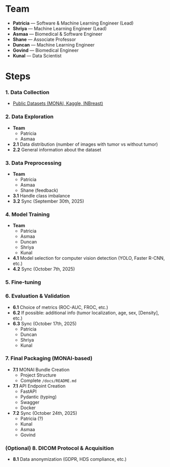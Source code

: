 # Team

- **Patricia** — Software & Machine Learning Engineer (Lead)
- **Shriya** — Machine Learning Engineer (Lead)
- **Asmaa** — Biomedical & Software Engineer
- **Shane** — Associate Professor
- **Duncan** — Machine Learning Engineer
- **Govind** — Biomedical Engineer
- **Kunal** — Data Scientist

# Steps

### 1. Data Collection

- [Public Datasets (MONAI, Kaggle, INBreast)](https://docs.google.com/spreadsheets/d/1-1IvO2kFGPnquefa9rqXMLiJvNajsqybzYZNq5MkMFo/edit?gid=0#gid=0)

### 2. Data Exploration

- **Team**
    - Patricia
    - Asmaa
- **2.1** Data distribution (number of images with tumor vs without tumor)
- **2.2** General information about the dataset

### 3. Data Preprocessing

- **Team**
    - Patricia
    - Asmaa
    - Shane (feedback)
- **3.1** Handle class imbalance
- **3.2** Sync (September 30th, 2025)

### 4. Model Training

- **Team**
    - Patricia
    - Asmaa
    - Duncan
    - Shriya
    - Kunal
- **4.1** Model selection for computer vision detection (YOLO, Faster R-CNN, etc.)
- **4.2** Sync (October 7th, 2025)

### 5. Fine-tuning

### 6. Evaluation & Validation

- **6.1** Choice of metrics (ROC-AUC, FROC, etc.)
- **6.2** If possible: additional info (tumor localization, age, sex, [Density], etc.)
- **6.3** Sync (October 17th, 2025)
    - Patricia
    - Duncan
    - Shriya
    - Kunal

### 7. Final Packaging (MONAI-based)

- **7.1** MONAI Bundle Creation
    - Project Structure
    - Complete `/docs/README.md`
- **7.1** API Endpoint Creation
    - FastAPI
    - Pydantic (typing)
    - Swagger
    - Docker
- **7.2** Sync (October 24th, 2025)
    - Patricia (?)
    - Kunal
    - Asmaa
    - Govind

### (Optional) 8. DICOM Protocol & Acquisition

- **8.1** Data anonymization (GDPR, HDS compliance, etc.)
